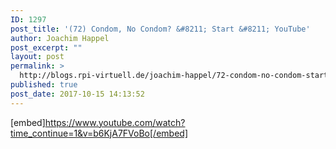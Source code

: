 ```yaml
---
ID: 1297
post_title: '(72) Condom, No Condom? &#8211; Start &#8211; YouTube'
author: Joachim Happel
post_excerpt: ""
layout: post
permalink: >
  http://blogs.rpi-virtuell.de/joachim-happel/72-condom-no-condom-start-youtube/
published: true
post_date: 2017-10-15 14:13:52
---
```

[embed]https://www.youtube.com/watch?time_continue=1&v=b6KjA7FVoBo[/embed]